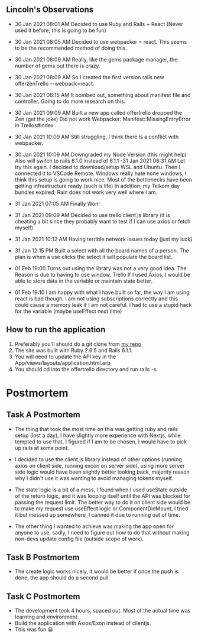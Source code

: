 
## Lincoln's Observations 

- 30 Jan 2021 08:01 AM 
	Decided to use Ruby and Rails + React (Never used it before, this is going to be fun)
- 30 Jan 2021 08:05 AM 
	Decided to use webpacker = react.
	This seems to be the recommended method of doing this.
- 30 Jan 2021 08:09 AM
	Really, like the gems package manager, the number of gems out there is crazy.
- 30 Jan 2021 08:09 AM
	So I created the first version rails new offerzenTrello --webpack=react.
- 30 Jan 2021 08:15 AM
	It bombed out, something about manifest file and controller.
	Going to do more research on this.
- 30 Jan 2021 09:09 AM
	Built a new app called offertrello dropped the Zen (get the joke)
	Did not work
	Webpacker: Manifest::MissingEntryError in Trellos#index
- 30 Jan 2021 10:09 AM
	Still struggling, I think there is a conflict with webpacker.
- 30 Jan 2021 10:09 AM 
	Downgraded my Node Version (this might help)
	Also will switch to rails 6.1.0 instead of 6.1.1
-31 Jan 2021 06:31 AM
	Let try this again.
	I decided to download/setup WSL and Ubuntu. Then I connected it to VSCode Remote.
	Windows really hate none windows, I think this setup is going to work nice.
	Most of the bottlenecks have been getting infrastructure ready (such is life)
	In addition, my Telkom day bundles expired; Rain does not work very well where I am.
- 31 Jan 2021 07:05 AM
	Finally Won!

- 31 Jan 2021 09:09 AM
	Decided to use trello client.js library (it is cheating a bit since they probably want to test if I can use axios or fetch myself)

- 31 Jan 2021 10:12 AM
	Having terrible network issues today (just my luck)

- 31 Jan 12:15 PM
	Built a select with all the board names of a person.
	The plan is when a use clicks the select it will populate the board list.

- 01 Feb 19:00
	Turns out using the library was not a very good idea.
	The Reason is due to having to use window. Trello
	If I used Axios, I would be able to store data in the variable or maintain state better. 

- 01 Feb 19:10
	I am happy with what I have built so far, the way I am using react is bad though.
	I am not using subscriptions correctly and this could cause a memory leak if I am not careful.
	I had to use a stupid hack for the variable (maybe useEffect next time)

	
## How to run the application 

1. Preferably you'll should do a git clone from [my repo](https://github.com/Lwachira/offertrello)
2. The site was built with Ruby 2.6.5 and Rails 6.1.1.
3. You will need to update the API key in the App/views/layouts/application.html.erb 
4. You should cd into the offertrello directory and run rails -s.

# Postmortem 

## Task A Postmortem

- The thing that took the most time on this was getting ruby and rails setup (lost a day), I have slightly more experience with Nextjs, while tempted to use that, I figured if I am to be chosen, I would have to pick up rails at some point. 

- I decided to use the client.js library instead of other options (running axios on client side, running excon on server side), using more server side logic would have been slightly better looking back, majority reason why I didn't use it was wanting to avoid managing tokens myself.

- The state logic is a bit of a mess, I found when I used useState outside of the return logic, and it was looping itself until the API was blocked for passing the request limit. The better way to do it on client side would be to make my request use useEffect logic or ComponentDidMount, I tried it but messed up somewhere, I canned it due to running out of time.

- The other thing I wanted to achieve was making the app open for anyone to use, sadly, I need to figure out how to do that without making non-devs update config file (outside scope of work).

## Task B Postmortem

- The create logic works nicely, it would be better if once the push is done, the app should do a second pull.

## Task C Postmortem

- The development took 4 hours, spaced out. Most of the actual time was learning and environment.
- Build the application with Axios/Exon instead of clientjs.
- This was fun 😀
